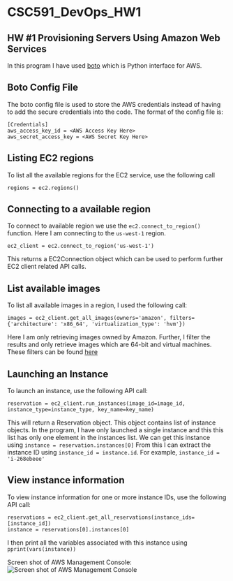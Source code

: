 CSC591_DevOps_HW1
=================

## HW #1 Provisioning Servers Using Amazon Web Services

In this program I have used [boto](http://docs.pythonboto.org/) which is Python interface for AWS.

Boto Config File
----------------
The boto config file is used to store the AWS credentials instead of having to add the secure credentials into the code. 
The format of the config file is:
    
    [Credentials]
    aws_access_key_id = <AWS Access Key Here>
    aws_secret_access_key = <AWS Secret Key Here>


Listing EC2 regions
-------------------
To list all the available regions for the EC2 service, use the following call

    regions = ec2.regions()
    
Connecting to a available region
--------------------------------
To connect to available region we use the `ec2.connect_to_region()` function. Here I am connecting to the `us-west-1` region. 

    ec2_client = ec2.connect_to_region('us-west-1')
This returns a EC2Connection object which can be used to perform further EC2 client related API calls.
 
List available images
---------------------
To list all available images in a region, I used the following call:

    images = ec2_client.get_all_images(owners='amazon', filters={'architecture': 'x86_64', 'virtualization_type': 'hvm'})
Here I am only retrieving images owned by Amazon. Further, I filter the results and only retrieve images which are 64-bit and virtual machines.
These filters can be found [here](http://docs.aws.amazon.com/AWSEC2/latest/APIReference/API_DescribeImages.html)
 
Launching an Instance
---------------------
To launch an instance, use the following API call:

    reservation = ec2_client.run_instances(image_id=image_id, instance_type=instance_type, key_name=key_name)
This will return a Reservation object.
This object contains list of instance objects. 
In the program, I have only launched a single instance and this this list has only one element in the instances list. 
We can get this instance using `instance = reservation.instances[0]`
From this I can extract the instance ID using `instance_id = instance.id`. For example, `instance_id = 'i-268ebeee'`

View instance information
-------------------------
To view instance information for one or more instance IDs, use the following API call:

    reservations = ec2_client.get_all_reservations(instance_ids=[instance_id])
    instance = reservations[0].instances[0]

I then print all the variables associated with this instance using `pprint(vars(instance))`


Screen shot of AWS Management Console:
![Screen shot of AWS Management Console](https://github.ncsu.edu/agoel3/CSC591_DevOps_HW1/raw/master/Content/screen_shot.png)
